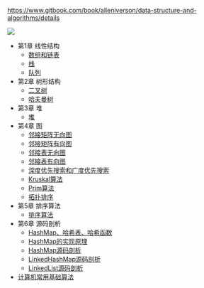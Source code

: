 https://www.gitbook.com/book/alleniverson/data-structure-and-algorithms/details

![](https://alleniverson.gitbooks.io/data-structure-and-algorithms/content/assets/%E6%95%B0%E6%8D%AE%E7%BB%93%E6%9E%84.png)

* 第1章 线性结构
  * [数组和链表](线性结构/数组和链表.md)
  * [栈](线性结构/栈.md)
  * [队列](线性结构/队列.md)
* 第2章 树形结构
  * [二叉树](树形结构/二叉树.md)
  * [哈夫曼树](树形结构/哈夫曼树.md)
* 第3章 堆
  * [堆](堆/堆.md)
* 第4章 图
  * [邻接矩阵无向图](图/邻接矩阵无向图.md)
  * [邻接矩阵有向图](图/邻接矩阵有向图.md)
  * [邻接表无向图](图/邻接表无向图.md)
  * [邻接表有向图](图/邻接表有向图.md)
  * [深度优先搜索和广度优先搜索](图/深度优先搜索和广度优先搜索.md)
  * [Kruskal算法](图/Kruskal算法.md)
  * [Prim算法](图/Prim算法.md)
  * [拓扑排序](图/拓扑排序.md)
* 第5章 排序算法
  * [排序算法](排序算法/排序算法.md)
* 第6章 源码剖析
  * [HashMap、哈希表、哈希函数](源码剖析/HashMap、哈希表、哈希函数.md)
  * [HashMap的实现原理](源码剖析/HashMap的实现原理.md)
  * [HashMap源码剖析](源码剖析/HashMap源码剖析.md)
  * [LinkedHashMap源码剖析](源码剖析/LinkedHashMap源码剖析.md)
  * [LinkedList源码剖析](源码剖析/LinkedList源码剖析.md)
* [计算机常用基础算法](计算机常用基础算法/计算机常用基础算法.md)
